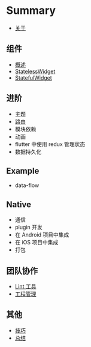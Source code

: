 # Summary

* [关于](./README.md)

## 组件

* [概述](./widgets/README.md)
* [StatelessWidget](./widgets/statelesswidget.md)
* [StatefulWidget](./widgets/statefulwidget.md)

## 进阶

* 主题
* [路由](./advanced/route.md)
* 模块依赖
* 动画
* flutter 中使用 redux 管理状态
* 数据持久化

## Example

* data-flow

## Native

* 通信
* plugin 开发
* 在 Android 项目中集成
* 在 iOS 项目中集成
* 打包

## 团队协作

* [Lint 工具](./team/lint.md)
* [工程管理](./team/product.md)

## 其他

* [技巧](./ending/tips.md)
* [总结](./ending/README.md)
